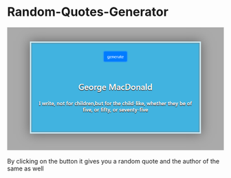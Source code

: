 # Random-Quotes-Generator

![](images/quote.png)

By clicking on the button it gives you a random quote and the author of the same as well
